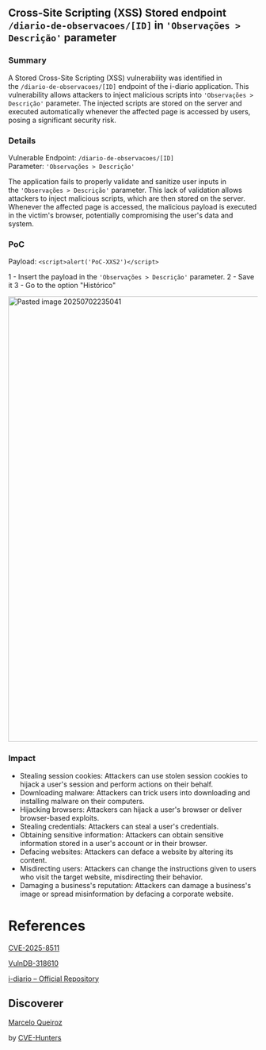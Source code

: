 ## Cross-Site Scripting (XSS) Stored endpoint `/diario-de-observacoes/[ID]` in `'Observações > Descrição'` parameter

### Summary

A Stored Cross-Site Scripting (XSS) vulnerability was identified in the `/diario-de-observacoes/[ID]` endpoint of the i-diario application. This vulnerability allows attackers to inject malicious scripts into `'Observações > Descrição'` parameter. The injected scripts are stored on the server and executed automatically whenever the affected page is accessed by users, posing a significant security risk.

### Details

Vulnerable Endpoint: `/diario-de-observacoes/[ID]`  
Parameter: `'Observações > Descrição'`

The application fails to properly validate and sanitize user inputs in the `'Observações > Descrição'` parameter. This lack of validation allows attackers to inject malicious scripts, which are then stored on the server. Whenever the affected page is accessed, the malicious payload is executed in the victim's browser, potentially compromising the user's data and system.

### PoC

Payload: `<script>alert('PoC-XXS2')</script>`

1 - Insert the payload in the `'Observações > Descrição'` parameter.
2 - Save it
3 - Go to the option "Histórico"

<img width="911" height="898" alt="Pasted image 20250702235041" src="https://github.com/user-attachments/assets/5d87ede1-3f28-46cd-9edd-fd7806f084cd" />


### Impact

- Stealing session cookies: Attackers can use stolen session cookies to hijack a user's session and perform actions on their behalf.
- Downloading malware: Attackers can trick users into downloading and installing malware on their computers.
- Hijacking browsers: Attackers can hijack a user's browser or deliver browser-based exploits.
- Stealing credentials: Attackers can steal a user's credentials.
- Obtaining sensitive information: Attackers can obtain sensitive information stored in a user's account or in their browser.
- Defacing websites: Attackers can deface a website by altering its content.
- Misdirecting users: Attackers can change the instructions given to users who visit the target website, misdirecting their behavior.
- Damaging a business's reputation: Attackers can damage a business's image or spread misinformation by defacing a corporate website.


# References

[CVE-2025-8511](https://www.cve.org/CVERecord?id=CVE-2025-8511)

[VulnDB-318610](https://vuldb.com/?id.318610)

[i-diario – Official Repository](https://github.com/portabilis/i-diario)

## Discoverer

[Marcelo Queiroz](www.linkedin.com/in/marceloqueirozjr) 

by [CVE-Hunters](https://github.com/Sec-Dojo-Cyber-House/cve-hunters)

